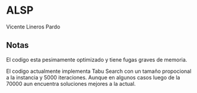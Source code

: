 # ALSP

Vicente Lineros Pardo

## Notas

El codigo esta pesimamente optimizado y tiene fugas graves de memoria.

El codigo actualmente implementa Tabu Search con un tamaño propocional a
la instancia y 5000 iteraciones. Aunque en algunos casos luego de la 70000 aun encuentra
soluciones mejores a la actual.

